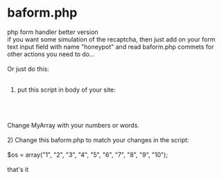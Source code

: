 # baform.php
php form handler better version
<br>
if you want some simulation of the recaptcha, then just add on your form text input field with name "honeypot" and read baform.php commets for other actions you need to do...
<br><br>
Or just do this:
<br><br>
1) put this script in body of your site:
<br><br>
<script><br>
    var myArray = ["1", "2", "3", "4", "5", "6", "7", "8", "9", "10"];<br>
    var rand = myArray[Math.floor(Math.random() * myArray.length)];<br>
    document.getElementsByName('honeypot')[0].placeholder='Enter the number '+rand;<br>
</script>
<br><br>
Change MyArray with your numbers or words.<br>
<br>
2) Change this baform.php to match your changes in the script:
<br><br>
$os = array("1", "2", "3", "4", "5", "6", "7", "8", "9", "10");
<br><br>
that's it
